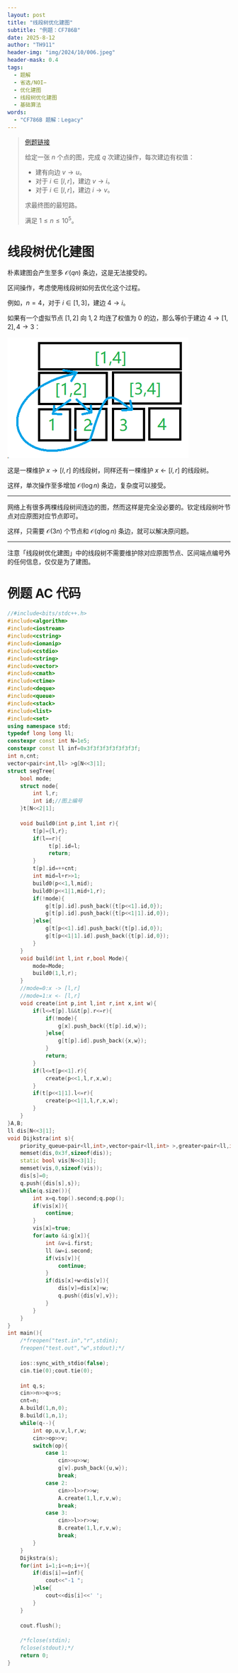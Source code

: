 ```yaml
---
layout: post
title: "线段树优化建图"
subtitle: "例题：CF786B"
date: 2025-8-12
author: "TH911"
header-img: "img/2024/10/006.jpeg"
header-mask: 0.4
tags:
  - 题解
  - 省选/NOI−
  - 优化建图
  - 线段树优化建图
  - 基础算法
words:
  - "CF786B 题解：Legacy"
---
```


> [例题链接](https://www.luogu.com.cn/problem/CF786B)
>
> 给定一张 $n$ 个点的图，完成 $q$ 次建边操作，每次建边有权值：
>
> * 建有向边 $v\rightarrow u$。
> * 对于 $i\in[l,r]$，建边 $v\rightarrow i$。
> * 对于 $i\in[l,r]$，建边 $i\rightarrow v$。
>
> 求最终图的最短路。
>
> 满足 $1\leq n\leq10^5$。

# 线段树优化建图

朴素建图会产生至多 $\mathcal O(qn)$ 条边，这是无法接受的。

区间操作，考虑使用线段树如何去优化这个过程。

例如，$n=4$，对于 $i\in[1,3]$，建边 $4\rightarrow i$。

如果有一个虚拟节点 $[1,2]$ 向 $1,2$ 均连了权值为 $0$ 的边，那么等价于建边 $4\rightarrow[1,2],4\rightarrow3$：

![](/img/2025/08/010.png)

这是一棵维护 $x\rightarrow[l,r]$ 的线段树，同样还有一棵维护 $x\leftarrow[l,r]$ 的线段树。

这样，单次操作至多增加 $\mathcal O(\log n)$ 条边，复杂度可以接受。

***

网络上有很多两棵线段树间连边的图，然而这样是完全没必要的。钦定线段树叶节点对应原图对应节点即可。

这样，只需要 $\mathcal O(3n)$ 个节点和 $\mathcal O(q\log n)$ 条边，就可以解决原问题。

***

注意「线段树优化建图」中的线段树不需要维护除对应原图节点、区间端点编号外的任何信息，仅仅是为了建图。

# 例题 AC 代码

```cpp
//#include<bits/stdc++.h>
#include<algorithm>
#include<iostream>
#include<cstring>
#include<iomanip>
#include<cstdio>
#include<string>
#include<vector>
#include<cmath>
#include<ctime>
#include<deque>
#include<queue>
#include<stack>
#include<list>
#include<set>
using namespace std;
typedef long long ll;
constexpr const int N=1e5;
constexpr const ll inf=0x3f3f3f3f3f3f3f3f;
int n,cnt;
vector<pair<int,ll> >g[N<<3|1];
struct segTree{
	bool mode;
	struct node{
		int l,r;
		int id;//图上编号
	}t[N<<2|1];
	
	void build0(int p,int l,int r){
		t[p]={l,r};
		if(l==r){
			 t[p].id=l;
			 return;
		}
		t[p].id=++cnt;
		int mid=l+r>>1;
		build0(p<<1,l,mid);
		build0(p<<1|1,mid+1,r);
		if(!mode){
			g[t[p].id].push_back({t[p<<1].id,0});
			g[t[p].id].push_back({t[p<<1|1].id,0});
		}else{
			g[t[p<<1].id].push_back({t[p].id,0});
			g[t[p<<1|1].id].push_back({t[p].id,0});
		}
	}
	void build(int l,int r,bool Mode){
		mode=Mode;
		build0(1,l,r);
	}
	//mode=0:x -> [l,r]
	//mode=1:x <- [l,r]
	void create(int p,int l,int r,int x,int w){
		if(l<=t[p].l&&t[p].r<=r){
			if(!mode){
				g[x].push_back({t[p].id,w});
			}else{
				g[t[p].id].push_back({x,w});
			}
			return;
		}
		if(l<=t[p<<1].r){
			create(p<<1,l,r,x,w);
		}
		if(t[p<<1|1].l<=r){
			create(p<<1|1,l,r,x,w);
		}
	}
}A,B;
ll dis[N<<3|1];
void Dijkstra(int s){
	priority_queue<pair<ll,int>,vector<pair<ll,int> >,greater<pair<ll,int> > >q;
	memset(dis,0x3f,sizeof(dis));
	static bool vis[N<<3|1];
	memset(vis,0,sizeof(vis));
	dis[s]=0; 
	q.push({dis[s],s});
	while(q.size()){
		int x=q.top().second;q.pop();
		if(vis[x]){
			continue;
		}
		vis[x]=true;
		for(auto &i:g[x]){
			int &v=i.first;
			ll &w=i.second;
			if(vis[v]){
				continue;
			}
			if(dis[x]+w<dis[v]){
				dis[v]=dis[x]+w;
				q.push({dis[v],v});
			}
		}
	}
}
int main(){
	/*freopen("test.in","r",stdin);
	freopen("test.out","w",stdout);*/
	
	ios::sync_with_stdio(false);
	cin.tie(0);cout.tie(0);
	
	int q,s;
	cin>>n>>q>>s;
	cnt=n;
	A.build(1,n,0);
	B.build(1,n,1);
	while(q--){
		int op,u,v,l,r,w;
		cin>>op>>v;
		switch(op){
			case 1:
				cin>>u>>w;
				g[v].push_back({u,w});
				break;
			case 2:
				cin>>l>>r>>w;
				A.create(1,l,r,v,w);
				break;
			case 3:
				cin>>l>>r>>w;
				B.create(1,l,r,v,w);
				break;
		}
	}
	Dijkstra(s);
	for(int i=1;i<=n;i++){
		if(dis[i]==inf){
			cout<<"-1 ";
		}else{
			cout<<dis[i]<<' ';
		}
	}
	
	cout.flush();
	
	/*fclose(stdin);
	fclose(stdout);*/
	return 0;
}
```


